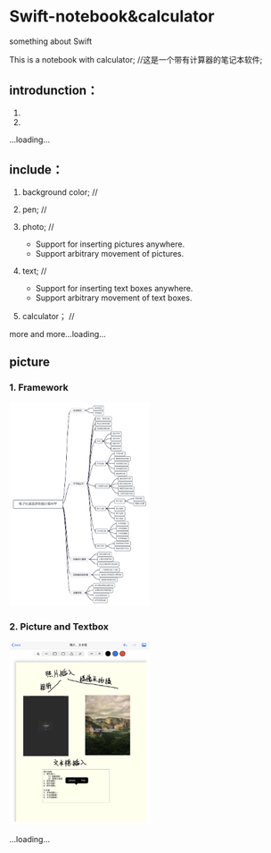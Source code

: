 # Swift-notebook&calculator
something about Swift

This is a notebook with calculator;  //这是一个带有计算器的笔记本软件;

## introdunction：

1.

2.

...loading...


## include：

1. background color;  //

2. pen;  //

3. photo;  //  
    - Support for inserting pictures anywhere.  
    - Support arbitrary movement of pictures.

4. text;  //  
    - Support for inserting text boxes anywhere.  
    - Support arbitrary movement of text boxes.

5. calculator；  //

more and more...loading...

[//]: # (哈哈我是注释，不会在浏览器中显示。)


## picture  
<!-- 1. ![Functional Framework](/illustration/Framework.png "Functional Framework") -->
### 1. Framework
   <img src="/illustration/Framework.png" alt="Framework" title="Framework" width=50%>

<!-- 2. ![Main Interface](/illustration/PictureAndTextbox.jpeg "Picture And Textbox") -->
### 2. Picture and Textbox
   <img src="/illustration/PictureAndTextbox.jpeg" alt="PictureAndTextbox" title="PictureAndTextbox" width=50%>

...loading...


